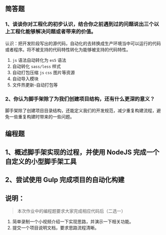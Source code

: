 ## 简答题

### 1、谈谈你对工程化的初步认识，结合你之前遇到过的问题说出三个以上工程化能够解决问题或者带来的价值。

认识：把开发阶段写出的源代码，自动化的去转换成生产环境当中可以运行的代码或者程序。将不被支持的代码特性转化为能够被支持的代码特性。

1. `js` 语法自动转化为 `es5` 语法
2. 自动转化 `sass/less` 样式
3. 自动打包压缩 `js` `css` 图片等资源
4. 自动导入模块
5. 文件热更新-自动打包等

### 2、你认为脚手架除了为我们创建项目结构，还有什么更深的意义？

脚手架除了创建项目目录结构，还能定义我们的开发规范，减少重复构建流程，避免一些重复构建时带来的一些问题。

## 编程题

## 1、概述脚手架实现的过程，并使用 NodeJS 完成一个自定义的小型脚手架工具

## 2、尝试使用 Gulp 完成项目的自动化构建

## 说明：

> 本次作业中的编程题要求大家完成相应代码后（二选一） 

1.  简单录制一个小视频介绍一下实现思路，并演示一下相关功能。
2.  提交一个项目说明文档，要求思路流程清晰。

 
